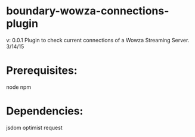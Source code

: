 # boundary-wowza-connections-plugin

v: 0.0.1
Plugin to check current connections of a Wowza Streaming Server.
3/14/15

# Prerequisites: 
node
npm

# Dependencies:
jsdom
optimist
request
